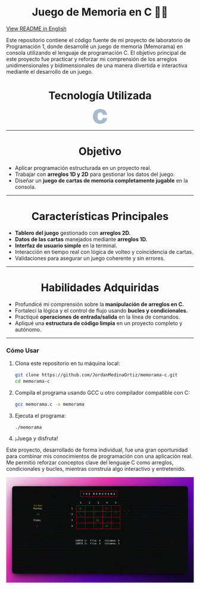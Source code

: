 <h1 align="center">Juego de Memoria en C 🎴🧠</h1>

<p align="left">
  <a href="README.md" target="_blank">
    View README in English
  </a>
</p>

<p>Este repositorio contiene el código fuente de mi proyecto de laboratorio de Programación 1, donde desarrollé un juego de memoria (Memorama) en consola utilizando el lenguaje de programación C.
El objetivo principal de este proyecto fue practicar y reforzar mi comprensión de los arreglos unidimensionales y bidimensionales de una manera divertida e interactiva mediante el desarrollo de un juego.</p>

<h1 align="center">Tecnología Utilizada</h1>
<div align="center">
  <img src="https://github.com/devicons/devicon/blob/master/icons/c/c-original.svg" alt="C" title="C" width="40px">
</div>
<hr>

<h1 align="center">Objetivo</h1>
<ul>
  <li>Aplicar programación estructurada en un proyecto real.</li>
  <li>Trabajar con <b>arreglos 1D y 2D</b> para gestionar los datos del juego.</li>
  <li>Diseñar un <b>juego de cartas de memoria completamente jugable</b> en la consola.</li>
</ul>
<hr>

<h1 align="center">Características Principales</h1>
<ul>
  <li><b>Tablero del juego</b> gestionado con <b>arreglos 2D.</b></li>
  <li><b>Datos de las cartas</b> manejados mediante <b>arreglos 1D.</b></li>
  <li><b>Interfaz de usuario simple</b> en la terminal.</li>
  <li>Interacción en tiempo real con lógica de volteo y coincidencia de cartas.</li>
  <li>Validaciones para asegurar un juego coherente y sin errores.</li>
</ul>
<hr>

<h1 align="center">Habilidades Adquiridas</h1>
<ul>
  <li>Profundicé mi comprensión sobre la <b>manipulación de arreglos en C.</b></li>
  <li>Fortalecí la lógica y el control de flujo usando <b>bucles y condicionales.</b></li>
  <li>Practiqué <b>operaciones de entrada/salida</b> en la línea de comandos.</li>
  <li>Apliqué una <b>estructura de código limpia</b> en un proyecto completo y autónomo.</li>
</ul>
<hr>

### Cómo Usar

1. Clona este repositorio en tu máquina local:

   ```sh
   git clone https://github.com/JordanMedinaOrtiz/memorama-c.git
   cd memorama-c
2. Compila el programa usando GCC u otro compilador compatible con C:
   ```sh
   gcc memorama.c -o memorama
   ```

3. Ejecuta el programa:
   ```sh
   ./memorama
   ```
4. ¡Juega y disfruta!

<p>Este proyecto, desarrollado de forma individual, fue una gran oportunidad para combinar mis conocimientos de programación con una aplicación real. Me permitió reforzar conceptos clave del lenguaje C como arreglos, condicionales y bucles, mientras construía algo interactivo y entretenido.</p>
<img src="memorama-c.png" alt="Project Image" title="Project Image" />
